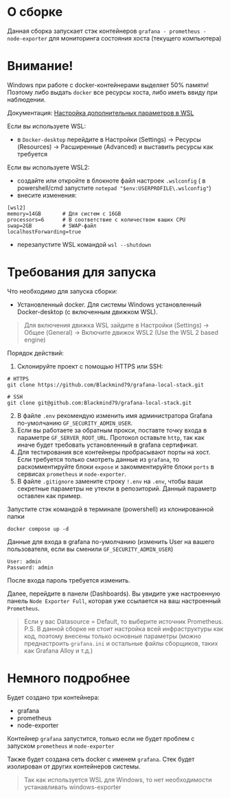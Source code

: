 # О сборке
Данная сборка запускает стэк контейнеров `grafana - prometheus - node-exporter` для мониторинга состояния хоста (текущего компьютера)

# Внимание!
Windows при работе с docker-контейнерами выделяет 50% памяти! Поэтому либо выдать `docker` все ресурсы хоста, либо иметь ввиду при наблюдении.

Документация: [Настройка дополнительных параметров в WSL](https://learn.microsoft.com/ru-ru/windows/wsl/wsl-config#wslconfig)

Если вы используете WSL:
- в `Docker-desktop` перейдите в Настройки (Settings) -> Ресурсы (Resources) -> Расширенные (Advanced) и выставить ресурсы как требуется

Если вы используете WSL2:
- создайте или откройте в блокноте файл настроек `.wslconfig` ( в powershell/cmd запустите `notepad "$env:USERPROFILE\.wslconfig"`)
- внесите изменения:
```
[wsl2]
memory=14GB       # Для систем с 16GB
processors=6      # В соответствие с количеством ваших CPU
swap=2GB          # SWAP-файл
localhostForwarding=true
```
- перезапустите WSL командой `wsl --shutdown`

# Требования для запуска
Что необходимо для запуска сборки:
- Установленный docker. Для системы Windows установленный Docker-desktop (с включенным движком WSL).
> Для включения движка WSL зайдите в Настройки (Settings) -> Общее (General) -> Включите движок WSL2 (Use the WSL 2 based engine)

Порядок действий:
1. Склонируйте проект с помощью HTTPS или SSH:
```
# HTTPS
git clone https://github.com/Blackmind79/grafana-local-stack.git

# SSH
git clone git@github.com:Blackmind79/grafana-local-stack.git
```

2. В файле `.env` рекомендую изменить имя администратора Grafana по-умолчанию `GF_SECURITY_ADMIN_USER`. 
3. Если вы работаете за обратным прокси, поставте точку входа в параметре `GF_SERVER_ROOT_URL`. Протокол оставьте `http`, так как иначе будет требовать установленный в grafana сертификат.
4. Для тестирования все контейнеры пробрасывают порты на хост. Если требуется только смотреть данные из `grafana`, то
раскомментируйте блоки `expose` и закомментируйте блоки `ports` в сервисах `prometheus` и `node-exporter`.
5. В файле `.gitignore` замените строку `!.env` на `.env`, чтобы ваши секретные параметры не утекли в репозиторий. Данный параметр оставлен как пример.

Запустите стэк командой в терминале (powershell) из клонированной папки
```
docker compose up -d
```

Данные для входа в grafana по-умолчанию (изменить User на вашего пользователя, если вы сменили `GF_SECURITY_ADMIN_USER`)
```
User: admin
Password: admin
```
После входа пароль требуется изменить.

Далее, перейдите в панели (Dashboards). Вы увидите уже настроенную панель `Node Exporter Full`, которая уже ссылается на ваш настроенный `Prometheus`.
>Если у вас Datasource = Default, то выберите источник Prometheus.
P.S. В данной сборке не стоит настройка всей инфраструктуры как код, поэтому внесены только основные параметры (можно преднастроить `grafana.ini` и остальные файлы сборщиков, таких как Grafana Alloy и т.д.)

# Немного подробнее
Будет создано три контейнера:
- grafana
- prometheus
- node-exporter

Контейнер `grafana` запустится, только если не будет проблем с запуском `prometheus` и `node-exporter`

Также будет создана сеть docker с именем `grafana`. Стек будет изолирован от других контейнеров системы.

> Так как используется WSL для Windows, то нет необходимости устанавливать windows-exporter